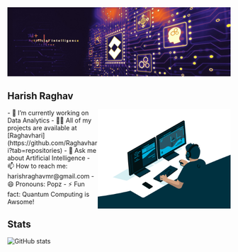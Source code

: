 <img src="ai-deeplearning-banner.jpg">

## Harish Raghav



<img align="right" alt="Coding" width="300" src="ML-GIF.gif">
- 🔭 I’m currently working on Data Analytics
- 👨‍💻 All of my projects are available at [Raghavhari](https://github.com/Raghavhari?tab=repositories)
- 💬 Ask me about Artificial Intelligence
- 📫 How to reach me: harishraghavmr@gmail.com 
- 😄 Pronouns: Popz 
- ⚡ Fun fact: Quantum Computing is Awsome! 





## Stats

![GitHub stats](https://github-readme-stats.vercel.app/api?username=Raghavhari&show_icons=true)  
